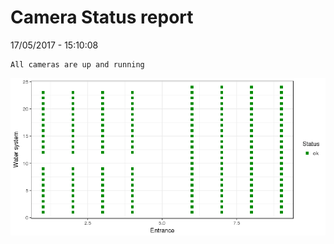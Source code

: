 Camera Status report
================
17/05/2017 - 15:10:08

    All cameras are up and running

![](camreport_files/figure-markdown_github/unnamed-chunk-2-1.png)
